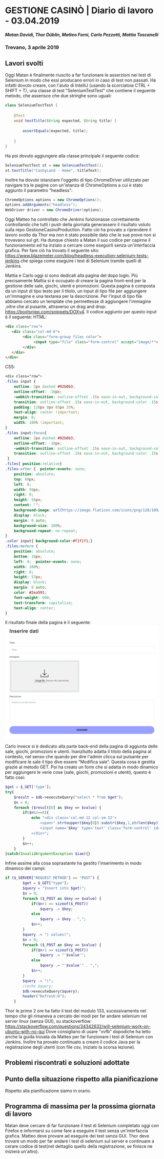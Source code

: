 # GESTIONE CASINÒ | Diario di lavoro - 03.04.2019
##### Matan Davidi, Thor Düblin, Matteo Forni, Carlo Pezzotti, Mattia Toscanelli
### Trevano, 3 aprile 2019

## Lavori svolti
Oggi Matan è finalmente riuscito a far funzionare le asserzioni nei test di Selenium in modo che essi producano errori in caso di test non passati. Ha infatti dovuto creare, con l'aiuto di IntelliJ (usando la scorciatoia CTRL + SHIFT + T), una classe di test "SeleniumTestTest" che contiene il seguente metodo, che asserisce che due stringhe sono uguali:
```java
class SeleniumTestTest {

    @Test
    void testTitle(String expected, String title) {

        assertEquals(expected, title);

    }
}
```

Ha poi dovuto aggiungere alla classe principale il seguente codice:
```java
SeleniumTestTest st = new SeleniumTestTest();
st.testTitle("CashyLand - Home", titleText);
```

Inoltre ha dovuto istanziare l'oggetto di tipo ChromeDriver utilizzato per navigare tra le pagine con un'istanza di ChromeOptions a cui è stato aggiunto il parametro "headless":
```java
ChromeOptions options = new ChromeOptions();
options.addArguments("headless");
WebDriver driver = new ChromeDriver(options);
```

Oggi Matteo ha controllato che Jenkins funzionasse correttamente controllando che tutti i push della giornata generassero il risultato voluto sulla repo GestioneCasinoProduction. Fatto ciò ha provato a riprendere il lavoro svolto da Thor ma non è stato possibile dato che le sue prove non si trovavano sul git. Ha dunque chiesto a Matan il suo codice per capirne il funzionamento ed ha inziato a cercare come eseguirli senza un'interfaccia grafica. Per fare ciò ha trovato il seguente sito: https://www.blazemeter.com/blog/headless-execution-selenium-tests-jenkins che spiega come eseguire i test di Selenium tramite quelli di Jenkins.

Mattia e Carlo oggi si sono dedicati alla pagina del dopo login. Più precisamente Mattia si è occupato di creare la pagina front-end per la gestione delle sale, giochi, utenti e promozioni. Questa pagina è composta da un input di tipo testo per il titolo, un input di tipo file per aggiungere un'immagine e una textarea per la descrizione. Per l'input di tipo file abbiamo cercato un template che permettesse di aggiungere l'immagine ,oltre che al pusante, attraverso un drag and drop: https://bootsnipp.com/snippets/DOXy4. Il codice aggiunto per questo input è il seguente:
HTML:
```html
<div class="row">
   <div class="col-md-6">
        <div class="form-group files color">
             <input type="file" class="form-control" accept="image/*">
        </div>
   </div>
</div>
```
CSS:
```css
<div class="row">
.files input {
    outline: 2px dashed #92b0b3;
    outline-offset: -10px;
    -webkit-transition: outline-offset .15s ease-in-out, background-color .15s linear;
    transition: outline-offset .15s ease-in-out, background-color .15s linear;
    padding: 120px 0px 85px 35%;
    text-align: center !important;
    margin: 0;
    width: 100% !important;
}
.files input:focus{
    outline: 2px dashed #92b0b3;  
    outline-offset: -10px;
    -webkit-transition: outline-offset .15s ease-in-out, background-color .15s linear;
    transition: outline-offset .15s ease-in-out, background-color .15s linear; border:1px solid #92b0b3;
 }
.files{ position:relative}
.files:after {  pointer-events: none;
    position: absolute;
    top: 60px;
    left: 0;
    width: 50px;
    right: 0;
    height: 56px;
    content: "";
    background-image: url(https://image.flaticon.com/icons/png/128/109/109612.png);
    display: block;
    margin: 0 auto;
    background-size: 100%;
    background-repeat: no-repeat;
}
.color input{ background-color:#f1f1f1;}
.files:before {
    position: absolute;
    bottom: 10px;
    left: 0;  pointer-events: none;
    width: 100%;
    right: 0;
    height: 57px;
    display: block;
    margin: 0 auto;
    color: #2ea591;
    font-weight: 600;
    text-transform: capitalize;
    text-align: center;
}
```

Il risultato finale della pagina è il seguente:
![Error cp](../media/addForm.PNG)

Carlo invece si è dedicato alla parte back-end della pagina di aggiunta delle sale, giochi, promozioni e utenti. Inanzitutto adatta il titolo della pagina al contesto, nel senso che quando per dire l'admin clicca sul pulsante per modificare le sale il tipo dive essere "Modifica sale". Questa cosa è gestita grazie al metodo GET.
Poi ha creato un form che si adatta in modo dinamico per aggiungere le verie cose (sale, giochi, promozioni e utenti), questo è fatto così:
```php
$get = $_GET['type'];
try{
    $result = $db->executeQuery("select * from $get");
    $n = 0;
    foreach ($result[0] as $key => $value) {
        if($n%2==0){
            echo "<div class='col-md-12 col-sm-12'>
                <span>".strtoupper($key{0}).substr($key,1,strlen($key)).":</span>
                <input name='$key' type='text' class='form-control' id='title' placeholder='".strtoupper($key{0}).substr($key,1,strlen($key))."'>
            </div>";  
        }
        $n++;
    }
}catch(InvalidArgumentException $iae){}
```
Infine assime alla cosa soprastante ha gestito l'inserimento in modo dinamico dei campi:
```php
if ($_SERVER["REQUEST_METHOD"] == "POST") {
        $get = $_GET["type"];
        $query = "Insert into $get(";
        $n = 0;
        foreach ($_POST as $key => $value) {
            if($n+1 == sizeof($_POST))
                $query .= $key;
            else
                $query .= $key . ",";
            $n++;
        }
        $query .= ") values(";
        $n = 0;
        foreach ($_POST as $key => $value) {
            if($n+1 == sizeof($_POST))
                $query .= "'$value'";
            else
                $query .= "'$value'" . ",";
            $n++;
        }
        $query .= ")";
        //echo $query;
        $db->executeQuery($query);
        header("Refresh:0");
    }
```

Thor le prime 2 ore ha fatto il test del modulo 133, sucessivamente nel tempo che gli rimaneva a cercato dei modi per far andare selenium nel server linux (senza GUI), su stackoverflow:
https://stackoverflow.com/questions/34342632/will-selenium-work-on-ubuntu-with-no-gui
Dove consigliano di usare "xvfb" dopodiche ha letto anche la guida trovata da Matteo per far funzionare i test di Selenium con Jenkins.
Inoltre ha provato continuato a creare il codice Java per la registrazione degli utenti (con file csv, iniziato la scorsa lezione).


##  Problemi riscontrati e soluzioni adottate


##  Punto della situazione rispetto alla pianificazione
Rispetto alla pianificazione siamo in orario.

## Programma di massima per la prossima giornata di lavoro
Matan deve cercare di far funzionare il test di Selenium completato oggi con Firefox e informarsi su come fare a eseguire il test senza un'interfaccia grafica.
Matteo deve provare ad eseguire dei test senza GUI.
Thor deve trovare un modo per far andare i test di selenium sul server e continuare a cerare codice di test(nel dettaglio quello della registrazione, se finisce ne inizierà un'altro).
